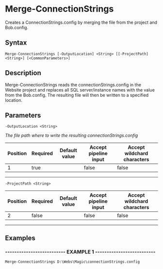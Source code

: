 

# Merge-ConnectionStrings

Creates a ConnectionStrings.config by merging the file from the project and Bob.config.
## Syntax

    Merge-ConnectionStrings [-OutputLocation] <String> [[-ProjectPath] <String>] [<CommonParameters>]


## Description

Merge-ConnectionStrings reads the connectionStrings.config in the Website project
and replaces all SQL server/instance names with the value from the Bob.config.
The resulting file will then be written to a specified location.





## Parameters

    
    -OutputLocation <String>
_The file path where to write the resulting connectionStrings.config_

| Position | Required | Default value | Accept pipeline input | Accept wildchard characters |
| -------- | -------- | ------------- | --------------------- | --------------------------- |
| 1 | true |  | false | false |


----

    
    
    -ProjectPath <String>

| Position | Required | Default value | Accept pipeline input | Accept wildchard characters |
| -------- | -------- | ------------- | --------------------- | --------------------------- |
| 2 | false |  | false | false |


----

    

## Examples

### -------------------------- EXAMPLE 1 --------------------------
    Merge-ConnectionStrings D:\Webs\Magic\connectionStrings.config
































